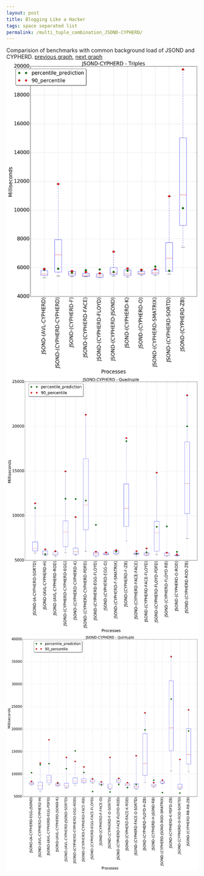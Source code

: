 ```yaml
---
layout: post
title: Blogging Like a Hacker
tags: space separated list
permalink: /multi_tuple_combination_JSOND-CYPHERD/
---
```


Comparision of benchmarks with common background load of JSOND and CYPHERD.
[previous graph](./multi_tuple_combination_JSOND-A/), [next graph](./multi_tuple_combination_JSOND-EGG/)
<img src="./images/triple/JSOND/JSOND-CYPHERD_box.png" alt="graph figure"><img src="./images/quadruple/JSOND/JSOND-CYPHERD_box.png" alt="graph figure"><img src="./images/quintuple/JSOND/JSOND-CYPHERD_box.png" alt="graph figure">